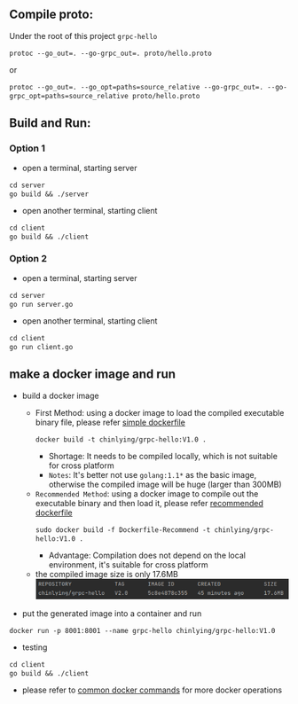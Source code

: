 ## Compile proto:
Under the root of this project `grpc-hello`
```shell
protoc --go_out=. --go-grpc_out=. proto/hello.proto
```
or
```shell
protoc --go_out=. --go_opt=paths=source_relative --go-grpc_out=. --go-grpc_opt=paths=source_relative proto/hello.proto
```

## Build and Run:

### Option 1
+ open a terminal, starting server
```shell
cd server
go build && ./server
```
+ open another terminal, starting client
```shell
cd client
go build && ./client
```

### Option 2
+ open a terminal, starting server
```shell
cd server
go run server.go
```
+ open another terminal, starting client
```shell
cd client
go run client.go
```

## make a docker image and run

+ build a docker image
  + First Method: using a docker image to load the compiled executable binary file, please refer [simple dockerfile](Dockerfile)
    ```shell
    docker build -t chinlying/grpc-hello:V1.0 .
    ```
    + Shortage: It needs to be compiled locally, which is not suitable for cross platform
    + `Notes`: It's better not use `golang:1.1*` as the basic image, otherwise the compiled image will be huge (larger than 300MB) 
  + `Recommended Method`: using a docker image to compile out the executable binary and then load it, please refer [recommended dockerfile](Dockerfile-Recommend)
    ```shell
    sudo docker build -f Dockerfile-Recommend -t chinlying/grpc-hello:V1.0 .
    ```
    + Advantage: Compilation does not depend on the local environment, it's suitable for cross platform
  + the compiled image size is only 17.6MB 
  ![image size](../../images/size%20of%20the%20built%20image.png)

+ put the generated image into a container and run 
```shell
docker run -p 8001:8001 --name grpc-hello chinlying/grpc-hello:V1.0
```

+ testing
```shell
cd client
go build && ./client
```

+ please refer to [common docker commands](../../docker/commands.md) for more docker operations